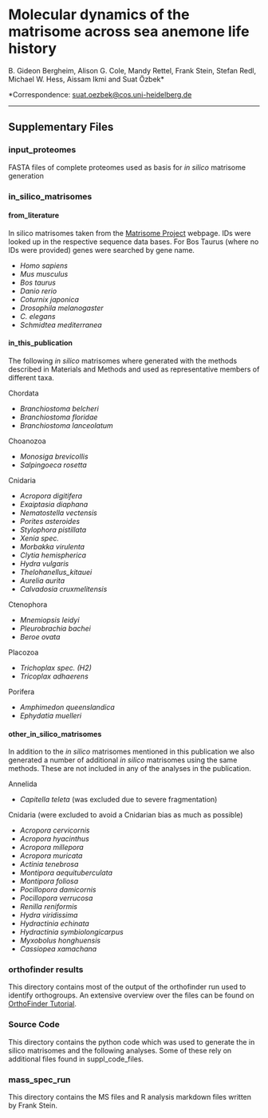 # Molecular dynamics of the matrisome across sea anemone life history 
 
B. Gideon Bergheim, Alison G. Cole, Mandy Rettel, Frank Stein, Stefan Redl, Michael W. Hess, Aissam Ikmi and Suat Özbek* 

*Correspondence: suat.oezbek@cos.uni-heidelberg.de

---

## Supplementary Files

### input_proteomes
FASTA files of complete proteomes used as basis for *in silico* matrisome generation

### in_silico_matrisomes
#### from_literature
In silico matrisomes taken from the [Matrisome Project](https://sites.google.com/uic.edu/matrisome/home) webpage. IDs were looked up in the respective sequence data bases. For Bos Taurus (where no IDs were provided) genes were searched by gene name.<br>
- *Homo sapiens*
- *Mus musculus*
- *Bos taurus*
- *Danio rerio*
- *Coturnix japonica*
- *Drosophila melanogaster*
- *C. elegans*
- *Schmidtea mediterranea*

#### in_this_publication
The following *in silico* matrisomes where generated with the methods described in  Materials and Methods and used as representative members of different taxa.

Chordata
- *Branchiostoma belcheri*
- *Branchiostoma floridae*
- *Branchiostoma lanceolatum*

Choanozoa
 - *Monosiga brevicollis*
 - *Salpingoeca rosetta*

 Cnidaria
 - *Acropora digitifera*
 - *Exaiptasia diaphana*
 - *Nematostella vectensis*
 - *Porites asteroides*
 - *Stylophora pistillata*
 - *Xenia spec.*
 - *Morbakka virulenta*
 - *Clytia hemispherica*
 - *Hydra vulgaris*
 - *Thelohanellus_kitauei*
 - *Aurelia aurita*
 - *Calvadosia cruxmelitensis*

Ctenophora
- *Mnemiopsis leidyi*
- *Pleurobrachia bachei*
- *Beroe ovata*

Placozoa
- *Trichoplax spec. (H2)*
- *Tricoplax adhaerens*

Porifera
- *Amphimedon queenslandica*
- *Ephydatia muelleri*

#### other_in_silico_matrisomes
In addition to the *in silico* matrisomes mentioned in this publication we also generated a number of additional *in silico* matrisomes using the same methods. These are not included in any of the analyses in the publication.

Annelida
- *Capitella teleta* (was excluded due to severe fragmentation)

Cnidaria (were excluded to avoid a Cnidarian bias as much as possible)
- *Acropora cervicornis*
- *Acropora hyacinthus*
- *Acropora millepora*
- *Acropora muricata*
- *Actinia tenebrosa*
- *Montipora aequituberculata*
- *Montipora foliosa*
- *Pocillopora damicornis*
- *Pocillopora verrucosa*
- *Renilla reniformis*
- *Hydra viridissima*
- *Hydractinia echinata*
- *Hydractinia symbiolongicarpus*
- *Myxobolus honghuensis*
- *Cassiopea xamachana*

### orthofinder results
This directory contains most of the output of the orthofinder run used to identify orthogroups. An extensive overview over the files can be found on  [OrthoFinder Tutorial](https://davidemms.github.io/orthofinder_tutorials/exploring-orthofinders-results.html).

### Source Code
This directory contains the python code which was used to generate the in silico matrisomes and the following analyses. Some of these rely on additional files found in suppl_code_files.

### mass_spec_run
This directory contains the MS files and R analysis markdown files written by Frank Stein.
